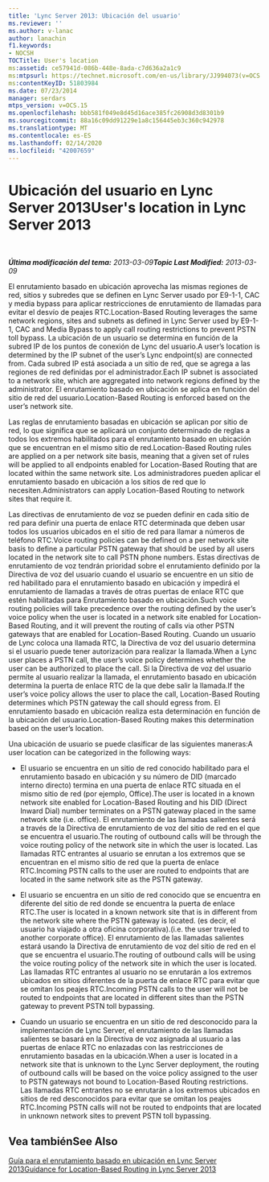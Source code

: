 ```yaml
---
title: 'Lync Server 2013: Ubicación del usuario'
ms.reviewer: ''
ms.author: v-lanac
author: lanachin
f1.keywords:
- NOCSH
TOCTitle: User's location
ms:assetid: ce57941d-086b-448e-8ada-c7d636a2a1c9
ms:mtpsurl: https://technet.microsoft.com/en-us/library/JJ994073(v=OCS.15)
ms:contentKeyID: 51803984
ms.date: 07/23/2014
manager: serdars
mtps_version: v=OCS.15
ms.openlocfilehash: bbb581f049e8d45d16ace385fc26908d3d8301b9
ms.sourcegitcommit: 88a16c09dd91229e1a8c156445eb3c360c942978
ms.translationtype: MT
ms.contentlocale: es-ES
ms.lasthandoff: 02/14/2020
ms.locfileid: "42007659"
---
```

<div data-xmlns="http://www.w3.org/1999/xhtml">

<div class="topic" data-xmlns="http://www.w3.org/1999/xhtml" data-msxsl="urn:schemas-microsoft-com:xslt" data-cs="http://msdn.microsoft.com/">

<div data-asp="http://msdn2.microsoft.com/asp">

# <a name="users-location-in-lync-server-2013"></a><span data-ttu-id="21d26-102">Ubicación del usuario en Lync Server 2013</span><span class="sxs-lookup"><span data-stu-id="21d26-102">User's location in Lync Server 2013</span></span>

</div>

<div id="mainSection">

<div id="mainBody">

<span> </span>

<span data-ttu-id="21d26-103">_**Última modificación del tema:** 2013-03-09_</span><span class="sxs-lookup"><span data-stu-id="21d26-103">_**Topic Last Modified:** 2013-03-09_</span></span>

<span data-ttu-id="21d26-104">El enrutamiento basado en ubicación aprovecha las mismas regiones de red, sitios y subredes que se definen en Lync Server usado por E9-1-1, CAC y media bypass para aplicar restricciones de enrutamiento de llamadas para evitar el desvío de peajes RTC.</span><span class="sxs-lookup"><span data-stu-id="21d26-104">Location-Based Routing leverages the same network regions, sites and subnets as defined in Lync Server used by E9-1-1, CAC and Media Bypass to apply call routing restrictions to prevent PSTN toll bypass.</span></span> <span data-ttu-id="21d26-105">La ubicación de un usuario se determina en función de la subred IP de los puntos de conexión de Lync del usuario.</span><span class="sxs-lookup"><span data-stu-id="21d26-105">A user’s location is determined by the IP subnet of the user’s Lync endpoint(s) are connected from.</span></span> <span data-ttu-id="21d26-106">Cada subred IP está asociada a un sitio de red, que se agrega a las regiones de red definidas por el administrador.</span><span class="sxs-lookup"><span data-stu-id="21d26-106">Each IP subnet is associated to a network site, which are aggregated into network regions defined by the administrator.</span></span> <span data-ttu-id="21d26-107">El enrutamiento basado en ubicación se aplica en función del sitio de red del usuario.</span><span class="sxs-lookup"><span data-stu-id="21d26-107">Location-Based Routing is enforced based on the user’s network site.</span></span>

<span data-ttu-id="21d26-108">Las reglas de enrutamiento basadas en ubicación se aplican por sitio de red, lo que significa que se aplicará un conjunto determinado de reglas a todos los extremos habilitados para el enrutamiento basado en ubicación que se encuentran en el mismo sitio de red.</span><span class="sxs-lookup"><span data-stu-id="21d26-108">Location-Based Routing rules are applied on a per network site basis, meaning that a given set of rules will be applied to all endpoints enabled for Location-Based Routing that are located within the same network site.</span></span> <span data-ttu-id="21d26-109">Los administradores pueden aplicar el enrutamiento basado en ubicación a los sitios de red que lo necesiten.</span><span class="sxs-lookup"><span data-stu-id="21d26-109">Administrators can apply Location-Based Routing to network sites that require it.</span></span>

<span data-ttu-id="21d26-110">Las directivas de enrutamiento de voz se pueden definir en cada sitio de red para definir una puerta de enlace RTC determinada que deben usar todos los usuarios ubicados en el sitio de red para llamar a números de teléfono RTC.</span><span class="sxs-lookup"><span data-stu-id="21d26-110">Voice routing policies can be defined on a per network site basis to define a particular PSTN gateway that should be used by all users located in the network site to call PSTN phone numbers.</span></span> <span data-ttu-id="21d26-111">Estas directivas de enrutamiento de voz tendrán prioridad sobre el enrutamiento definido por la Directiva de voz del usuario cuando el usuario se encuentre en un sitio de red habilitado para el enrutamiento basado en ubicación y impedirá el enrutamiento de llamadas a través de otras puertas de enlace RTC que estén habilitadas para Enrutamiento basado en ubicación.</span><span class="sxs-lookup"><span data-stu-id="21d26-111">Such voice routing policies will take precedence over the routing defined by the user’s voice policy when the user is located in a network site enabled for Location-Based Routing, and it will prevent the routing of calls via other PSTN gateways that are enabled for Location-Based Routing.</span></span> <span data-ttu-id="21d26-112">Cuando un usuario de Lync coloca una llamada RTC, la Directiva de voz del usuario determina si el usuario puede tener autorización para realizar la llamada.</span><span class="sxs-lookup"><span data-stu-id="21d26-112">When a Lync user places a PSTN call, the user’s voice policy determines whether the user can be authorized to place the call.</span></span> <span data-ttu-id="21d26-113">Si la Directiva de voz del usuario permite al usuario realizar la llamada, el enrutamiento basado en ubicación determina la puerta de enlace RTC de la que debe salir la llamada.</span><span class="sxs-lookup"><span data-stu-id="21d26-113">If the user’s voice policy allows the user to place the call, Location-Based Routing determines which PSTN gateway the call should egress from.</span></span> <span data-ttu-id="21d26-114">El enrutamiento basado en ubicación realiza esta determinación en función de la ubicación del usuario.</span><span class="sxs-lookup"><span data-stu-id="21d26-114">Location-Based Routing makes this determination based on the user’s location.</span></span>

<span data-ttu-id="21d26-115">Una ubicación de usuario se puede clasificar de las siguientes maneras:</span><span class="sxs-lookup"><span data-stu-id="21d26-115">A user location can be categorized in the following ways:</span></span>

  - <span data-ttu-id="21d26-116">El usuario se encuentra en un sitio de red conocido habilitado para el enrutamiento basado en ubicación y su número de DID (marcado interno directo) termina en una puerta de enlace RTC situada en el mismo sitio de red (por ejemplo, Office).</span><span class="sxs-lookup"><span data-stu-id="21d26-116">The user is located in a known network site enabled for Location-Based Routing and his DID (Direct Inward Dial) number terminates on a PSTN gateway placed in the same network site (i.e. office).</span></span> <span data-ttu-id="21d26-117">El enrutamiento de las llamadas salientes será a través de la Directiva de enrutamiento de voz del sitio de red en el que se encuentra el usuario.</span><span class="sxs-lookup"><span data-stu-id="21d26-117">The routing of outbound calls will be through the voice routing policy of the network site in which the user is located.</span></span> <span data-ttu-id="21d26-118">Las llamadas RTC entrantes al usuario se enrutan a los extremos que se encuentran en el mismo sitio de red que la puerta de enlace RTC.</span><span class="sxs-lookup"><span data-stu-id="21d26-118">Incoming PSTN calls to the user are routed to endpoints that are located in the same network site as the PSTN gateway.</span></span>

  - <span data-ttu-id="21d26-119">El usuario se encuentra en un sitio de red conocido que se encuentra en diferente del sitio de red donde se encuentra la puerta de enlace RTC.</span><span class="sxs-lookup"><span data-stu-id="21d26-119">The user is located in a known network site that is in different from the network site where the PSTN gateway is located.</span></span> <span data-ttu-id="21d26-120">(es decir, el usuario ha viajado a otra oficina corporativa).</span><span class="sxs-lookup"><span data-stu-id="21d26-120">(i.e. the user traveled to another corporate office).</span></span> <span data-ttu-id="21d26-121">El enrutamiento de las llamadas salientes estará usando la Directiva de enrutamiento de voz del sitio de red en el que se encuentra el usuario.</span><span class="sxs-lookup"><span data-stu-id="21d26-121">The routing of outbound calls will be using the voice routing policy of the network site in which the user is located.</span></span> <span data-ttu-id="21d26-122">Las llamadas RTC entrantes al usuario no se enrutarán a los extremos ubicados en sitios diferentes de la puerta de enlace RTC para evitar que se omitan los peajes RTC.</span><span class="sxs-lookup"><span data-stu-id="21d26-122">Incoming PSTN calls to the user will not be routed to endpoints that are located in different sites than the PSTN gateway to prevent PSTN toll bypassing.</span></span>

  - <span data-ttu-id="21d26-123">Cuando un usuario se encuentra en un sitio de red desconocido para la implementación de Lync Server, el enrutamiento de las llamadas salientes se basará en la Directiva de voz asignada al usuario a las puertas de enlace RTC no enlazadas con las restricciones de enrutamiento basadas en la ubicación.</span><span class="sxs-lookup"><span data-stu-id="21d26-123">When a user is located in a network site that is unknown to the Lync Server deployment, the routing of outbound calls will be based on the voice policy assigned to the user to PSTN gateways not bound to Location-Based Routing restrictions.</span></span> <span data-ttu-id="21d26-124">Las llamadas RTC entrantes no se enrutarán a los extremos ubicados en sitios de red desconocidos para evitar que se omitan los peajes RTC.</span><span class="sxs-lookup"><span data-stu-id="21d26-124">Incoming PSTN calls will not be routed to endpoints that are located in unknown network sites to prevent PSTN toll bypassing.</span></span>

<div>

## <a name="see-also"></a><span data-ttu-id="21d26-125">Vea también</span><span class="sxs-lookup"><span data-stu-id="21d26-125">See Also</span></span>


[<span data-ttu-id="21d26-126">Guía para el enrutamiento basado en ubicación en Lync Server 2013</span><span class="sxs-lookup"><span data-stu-id="21d26-126">Guidance for Location-Based Routing in Lync Server 2013</span></span>](lync-server-2013-guidance-for-location-based-routing.md)  
  

</div>

</div>

<span> </span>

</div>

</div>

</div>

